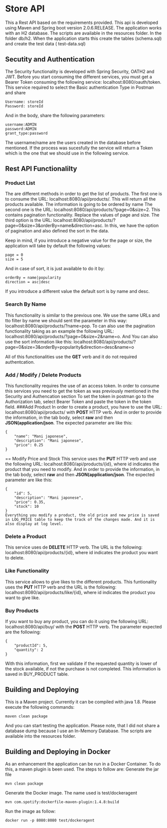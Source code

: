 # Store API

This a Rest API based on the requirements provided. This api is developed using Maven and Spring boot version 2.0.6.RELEASE. The application works with an H2 database. The scripts are available in the resources folder. In the folder db/h2.
When the application starts this create the tables (schema.sql) and create the test data ( test-data.sql)

## Secutity and Authentication
The Security functionality is developed with Spring Security, OATH2 and JWT. Before you start consuming the different services, you must get a Bearer Token consuming the following service: localhost:8080/oauth/token.
This service required to select the Basic authentication Type in Postman and share
```
Username: storeId
Password: storeId
```

And in the body, share the following parameters:
```
username:ADMIN
password:ADMIN
grant_type:password
```

The username/name are the users created in the database before mentioned. If the process was sucesfully the service will return a Token which is the one that we should use in the following service.

## Rest API Functionalilty

### Product List
The are different methods in order to get the list of products. The first one is to consume the URL: localhost:8080/api/products/. This will return all the products available. The information is going to be ordered by name
The second one is the URL: localhost:8080/api/products/?page=0&size=2. This contains pagination functionality. Replace the values of page and size.
The third option is the URL: localhost:8080/api/products/?page=0&size=3&orderBy=name&direction=asc. In this, we have the option of pagination and also defined the sort in the data.

Keep in mind, if you introduce a negative value for the page or size, the application will take by default the following values:
```
page = 0
size = 5
```

And in case of sort, it is just available to do it by:
```
orderBy = name|popularity
direction = asc|desc
```
If you introduce a different value the default sort is by name and desc.

### Search By Name
This functionality is similar to the previous one. We use the same URLs and tto filter by name we should sent the parameter in this way: localhost:8080/api/products/?name=pop. To can also use the pagination functionality taking as an example
the following URL: localhost:8080/api/products/?page=0&size=2&name=o. And You can also use the sort information like this: localhost:8080/api/products/?page=0&size=3&orderBy=popularity&direction=desc&name=o

All of this functionalities use the **GET** verb and it do not required authentcation.

### Add / Modify / Delete Products

This functionality requires the use of an access token. In order to consume this services you need to get the token as was previously mentioned in the Security and Authencation section
To set the token in postman go to the Authorization tab, select Bearer Token and paste the token in the token field.
###Add Product
In order to create a product, you have to use the URL: localhost:8080/api/products/ with **POST** HTTP verb. And in order to provide the information, in the tab body, select **raw** and then **JSON(application/json**.
The expected parameter are like this:
```
{
	"name": "Mani japonese",
	"description": "Mani japonese",
	"price": 0.25
}
```
== Modify Price and Stock
This service uses the **PUT** HTTP verb and use the following URL: localhost:8080/api/products/{id}, where id indicates the product that you need to modify. And in order to provide the information, in the tab body, select **raw** and then **JSON(application/json**.
The expected parameter are like this:
```
{
    "id": 5,
    "description": "Mani japonese",
    "price": 0.35,
    "stock": 10
}
Everything you modify a product, the old price and new price is saved in LOG_PRICE table to keep the track of the changes made. And it is also display at log level.
```
### Delete a Product
This service uses de **DELETE** HTTP verb. The URL is the following: localhost:8080/api/products/{id}, where id indicates the product you want to delete.

### Like Functionality
This service allows to give likes to the different products. This funtionality uses the **PUT** HTTP verb and the URL is the following: localhost:8080/api/products/like/{id}, where id indicates the product you want to give like.

### Buy Products
If you want to buy any product, you can do it using the following URL: localhost:8080/api/buy/ with the **POST** HTTP verb. The parameter expected are the following:
```
{
	"productId": 5,
	"quantity": 2
}
```
With this information, first we validate if the requested quantity is lower of the stock available, if not the purchase is not completed. This information is saved in BUY_PRODUCT table.

## Building and Deploying
This is a Maven project. Currently it can be compiled with java 1.8. Please execute the following commands:
```
maven clean package
```
And you can start testing the application. Please note, that I did not share a database dump because I use an In-Memory Database. The scripts are available into the resources folder.

## Building and Deploying in Docker

As an enhancement the application can be run in a Docker Container. To do this, a maven plugin is been used. The steps to follow are:
Generate the jar file
```
mvn clean package
```
Generate the Docker image. The name used is test/dockeragent
```
mvn com.spotify:dockerfile-maven-plugin:1.4.8:build
```

Run the image as follow:
```
docker run -p 8080:8080 test/dockeragent
```
